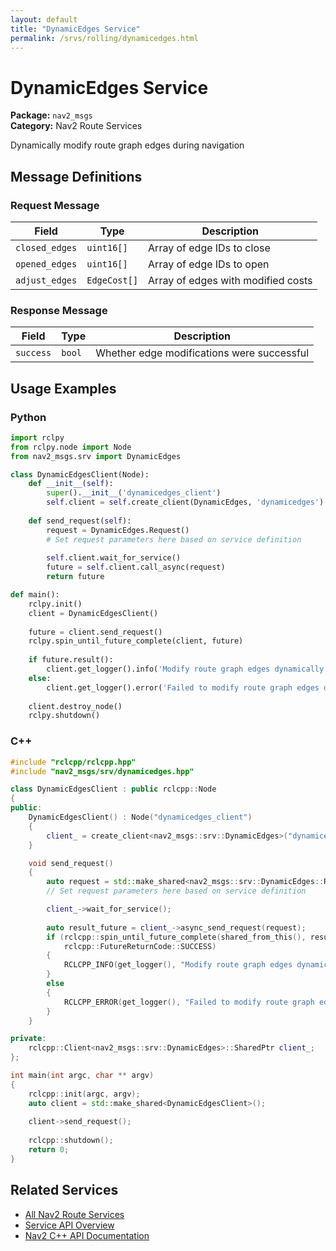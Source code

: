 ```yaml
---
layout: default
title: "DynamicEdges Service"
permalink: /srvs/rolling/dynamicedges.html
---
```


# DynamicEdges Service

**Package:** `nav2_msgs`  
**Category:** Nav2 Route Services

Dynamically modify route graph edges during navigation

## Message Definitions

### Request Message

| Field | Type | Description |
|-------|------|-------------|
| `closed_edges` | `uint16[]` | Array of edge IDs to close |
| `opened_edges` | `uint16[]` | Array of edge IDs to open |
| `adjust_edges` | `EdgeCost[]` | Array of edges with modified costs |


### Response Message

| Field | Type | Description |
|-------|------|-------------|
| `success` | `bool` | Whether edge modifications were successful |


## Usage Examples

### Python

```python
import rclpy
from rclpy.node import Node
from nav2_msgs.srv import DynamicEdges

class DynamicEdgesClient(Node):
    def __init__(self):
        super().__init__('dynamicedges_client')
        self.client = self.create_client(DynamicEdges, 'dynamicedges')
        
    def send_request(self):
        request = DynamicEdges.Request()
        # Set request parameters here based on service definition
        
        self.client.wait_for_service()
        future = self.client.call_async(request)
        return future

def main():
    rclpy.init()
    client = DynamicEdgesClient()
    
    future = client.send_request()
    rclpy.spin_until_future_complete(client, future)
    
    if future.result():
        client.get_logger().info('Modify route graph edges dynamically completed')
    else:
        client.get_logger().error('Failed to modify route graph edges dynamically')
        
    client.destroy_node()
    rclpy.shutdown()
```

### C++

```cpp
#include "rclcpp/rclcpp.hpp"
#include "nav2_msgs/srv/dynamicedges.hpp"

class DynamicEdgesClient : public rclcpp::Node
{
public:
    DynamicEdgesClient() : Node("dynamicedges_client")
    {
        client_ = create_client<nav2_msgs::srv::DynamicEdges>("dynamicedges");
    }

    void send_request()
    {
        auto request = std::make_shared<nav2_msgs::srv::DynamicEdges::Request>();
        // Set request parameters here based on service definition

        client_->wait_for_service();
        
        auto result_future = client_->async_send_request(request);
        if (rclcpp::spin_until_future_complete(shared_from_this(), result_future) ==
            rclcpp::FutureReturnCode::SUCCESS)
        {
            RCLCPP_INFO(get_logger(), "Modify route graph edges dynamically completed");
        }
        else
        {
            RCLCPP_ERROR(get_logger(), "Failed to modify route graph edges dynamically");
        }
    }

private:
    rclcpp::Client<nav2_msgs::srv::DynamicEdges>::SharedPtr client_;
};

int main(int argc, char ** argv)
{
    rclcpp::init(argc, argv);
    auto client = std::make_shared<DynamicEdgesClient>();
    
    client->send_request();
    
    rclcpp::shutdown();
    return 0;
}
```

## Related Services

- [All Nav2 Route Services](/rolling/srvs/index.html#nav2-route-services)
- [Service API Overview](/rolling/srvs/index.html)
- [Nav2 C++ API Documentation](/rolling/html/index.html)